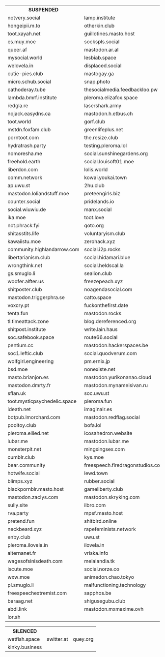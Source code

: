 <!-- SUSPENDED -->
<table>
<th>SUSPENDED</th>
<tr>
<td>notvery.social</td>
<td>lamp.institute</td>
<td>youdieifyou.work</td>
</tr>

<tr>
<td>hongeipii.m.to</td>
<td>otherkin.club</td>
<td>masto.misell.cymru</td>
</tr>

<tr>
<td>toot.xayah.net</td>
<td>guillotines.masto.host</td>
<td>kinnie.masto.host</td>
</tr>

<tr>
<td>es.muy.moe</td>
<td>sockspls.social</td>
<td>social.theliturgists.com</td>
</tr>

<tr>
<td>queer.af</td>
<td>mastodon.ar.al</td>
<td>hackers.town</td>
</tr>

<tr>
<td>mysocial.world</td>
<td>lesbiab.space</td>
<td>pawoo.net</td>
</tr>

<tr>
<td>welovela.in</td>
<td>displaced.social</td>
<td>niu.moe</td>
</tr>

<tr>
<td>cutie-pies.club</td>
<td>mastogay.ga</td>
<td>datagirl.xyz</td>
</tr>

<tr>
<td>micro.schub.social</td>
<td>snap.photo</td>
<td>toot.social</td>
</tr>

<tr>
<td>cathoderay.tube</td>
<td>thesocialmedia.feedbackloo.pw</td>
<td>fedi.jort.space</td>
</tr>

<tr>
<td>lambda.bmrf.institute</td>
<td>pleroma.elizafox.space</td>
<td>nine.moe</td>
</tr>

<tr>
<td>redgla.re</td>
<td>lasershark.army</td>
<td>boysclub.masto.host</td>
</tr>

<tr>
<td>nojack.easydns.ca</td>
<td>mastodon.h.etbus.ch</td>
<td>smartdonkey.social</td>
</tr>

<tr>
<td>toot.world</td>
<td>gorf.club</td>
<td>social.foxfam.club</td>
</tr>

<tr>
<td>mstdn.foxfam.club</td>
<td>greenlifeplus.net</td>
<td>2.distsn.org</td>
</tr>

<tr>
<td>porntoot.com</td>
<td>the.resize.club</td>
<td>pdx.social</td>
</tr>

<tr>
<td>hydratrash.party</td>
<td>testing.pleroma.lol</td>
<td>averly.me</td>
</tr>

<tr>
<td>nomoresha.me</td>
<td>social.sunshinegardens.org</td>
<td>socnet.supes.com</td>
</tr>

<tr>
<td>freehold.earth</td>
<td>social.louisoft01.moe</td>
<td>social.guizzyordi.info</td>
</tr>

<tr>
<td>liberdon.com</td>
<td>lolis.world</td>
<td>goldandblack.xyz</td>
</tr>

<tr>
<td>comm.network</td>
<td>kowai.youkai.town</td>
<td>homura.space</td>
</tr>

<tr>
<td>ap.uwu.st</td>
<td>2hu.club</td>
<td>social.super-niche.club</td>
</tr>

<tr>
<td>mastodon.loliandstuff.moe</td>
<td>preteengirls.biz</td>
<td>social.allthefallen.ninja</td>
</tr>

<tr>
<td>counter.social</td>
<td>pridelands.io</td>
<td>cofe.moe</td>
</tr>

<tr>
<td>social.wiuwiu.de</td>
<td>manx.social</td>
<td>social.targaryen.house</td>
</tr>

<tr>
<td>ika.moe</td>
<td>toot.love</td>
<td>social.lucci.xyz</td>
</tr>

<tr>
<td>not.phrack.fyi</td>
<td>qoto.org</td>
<td>weeaboo.space</td>
</tr>

<tr>
<td>shitasstits.life</td>
<td>voluntaryism.club</td>
<td>explosion.party</td>
</tr>

<tr>
<td>kawaiistu.moe</td>
<td>zerohack.xyz</td>
<td>jabb.in</td>
</tr>

<tr>
<td>community.highlandarrow.com</td>
<td>social.i2p.rocks</td>
<td>npf.mlpol.net</td>
</tr>

<tr>
<td>libertarianism.club</td>
<td>social.hidamari.blue</td>
<td>ediot.social</td>
</tr>

<tr>
<td>wrongthink.net</td>
<td>social.heldscal.la</td>
<td>unsafe.space</td>
</tr>

<tr>
<td>gs.smuglo.li</td>
<td>sealion.club</td>
<td>social.au2pb.net</td>
</tr>

<tr>
<td>woofer.alfter.us</td>
<td>freezepeach.xyz</td>
<td>rainbowdash.net</td>
</tr>

<tr>
<td>shitposter.club</td>
<td>noagendasocial.com</td>
<td>pleroma.rareome.ga</td>
</tr>

<tr>
<td>mastodon.triggerphra.se</td>
<td>catto.space</td>
<td>babymetal.party</td>
</tr>

<tr>
<td>voxcry.pt</td>
<td>fuckonthefirst.date</td>
<td>artalley.porn</td>
</tr>

<tr>
<td>tenta.fun</td>
<td>mastodon.rocks</td>
<td>xy.ag</td>
</tr>

<tr>
<td>tl.timeattack.zone</td>
<td>blog.dereferenced.org</td>
<td>glasses.moe</td>
</tr>

<tr>
<td>shitpost.institute</td>
<td>write.lain.haus</td>
<td>toots.jagtalon.com</td>
</tr>

<tr>
<td>soc.safebook.space</td>
<td>route66.social</td>
<td>mstdn.iofoundry.eu</td>
</tr>

<tr>
<td>pentium.cc</td>
<td>mastodon.hackerspaces.be</td>
<td>tretkowski.de</td>
</tr>

<tr>
<td>soc1.leftic.club</td>
<td>social.quodverum.com</td>
<td>pleroma.engineered.space</td>
</tr>

<tr>
<td>wolfgirl.engineering</td>
<td>pm.ernix.jp</td>
<td>thicc.horse</td>
</tr>

<tr>
<td>bsd.moe</td>
<td>nonexiste.net</td>
<td>ps.s10y.eu</td>
</tr>

<tr>
<td>masto.brianjon.es</td>
<td>mastodon.yurikonanao.cloud</td>
<td>yuzuki.m.to</td>
</tr>

<tr>
<td>mastodon.dmrty.fr</td>
<td>mastodon.mynameisivan.ru</td>
<td>baczuk.com</td>
</tr>

<tr>
<td>sflan.uk</td>
<td>soc.uwu.st</td>
<td>pleroma.cucked.me</td>
</tr>

<tr>
<td>toot.mysticpsychedelic.space</td>
<td>pleroma.fun</td>
<td>ndtsm.cant.at</td>
</tr>

<tr>
<td>ideath.net</td>
<td>imaginair.es</td>
<td>imma.adorableweirdo.com</td>
</tr>

<tr>
<td>botpub.lmorchard.com</td>
<td>mastodon.redflag.social</td>
<td>mastodon.hack13.me</td>
</tr>

<tr>
<td>pooltoy.club</td>
<td>bofa.lol</td>
<td>trash.social</td>
</tr>

<tr>
<td>pleroma.ellied.net</td>
<td>icosahedron.website</td>
<td>furby.masto.host</td>
</tr>

<tr>
<td>lubar.me</td>
<td>mastodon.lubar.me</td>
<td>nutt.church</td>
</tr>

<tr>
<td>monsterpit.net</td>
<td>mingxingsex.com</td>
<td>pltest.feminism.lgbt</td>
</tr>

<tr>
<td>cumblr.club</td>
<td>kys.moe</td>
<td>freespeech.host</td>
</tr>

<tr>
<td>bear.community</td>
<td>freespeech.firedragonstudios.com</td>
<td>swingset.social</td>
</tr>

<tr>
<td>hotwife.social</td>
<td>lewd.town</td>
<td>gulp.cafe</td>
</tr>

<tr>
<td>blimps.xyz</td>
<td>rubber.social</td>
<td>weeb.academy</td>
</tr>

<tr>
<td>blackpornblr.masto.host</td>
<td>gameliberty.club</td>
<td>biglittle.space</td>
</tr>

<tr>
<td>mastodon.zaclys.com</td>
<td>mastodon.skryking.com</td>
<td>wf.melatonin.fun</td>
</tr>

<tr>
<td>sully.site</td>
<td>ilbro.com</td>
<td>soc.scarly.pink</td>
</tr>

<tr>
<td>rva.party</td>
<td>mpsf.masto.host</td>
<td>ennui.industries</td>
</tr>

<tr>
<td>pretend.fun</td>
<td>shitbird.online</td>
<td>social.lain.haus</td>
</tr>

<tr>
<td>neckbeard.xyz</td>
<td>rapefeminists.network</td>
<td>gasthe.lgbt</td>
</tr>

<tr>
<td>enby.club</td>
<td>uwu.st</td>
<td>komaedak.in</td>
</tr>

<tr>
<td>pleroma.ilovela.in</td>
<td>ilovela.in</td>
<td>mstdn.alternanet.fr</td>
</tr>

<tr>
<td>alternanet.fr</td>
<td>vriska.info</td>
<td>honey.church</td>
</tr>

<tr>
<td>wagesofsinisdeath.com</td>
<td>melalandia.tk</td>
<td>cyberia.social</td>
</tr>

<tr>
<td>iscute.moe</td>
<td>social.norze.co</td>
<td>sinblr.com</td>
</tr>

<tr>
<td>wxw.moe</td>
<td>animedon.chao.tokyo</td>
<td>social.ksite.de</td>
</tr>

<tr>
<td>pl.smuglo.li</td>
<td>malfunctioning.technology</td>
<td>kinkyelephant.com</td>


<tr>
<td>freespeechextremist.com</td>
<td>sapphos.be</td>
<td>snouts.online</td>


<tr>
<td>baraag.net</td>
<td>shigusegubu.club</td>
<td>humblr.social</td>


<tr>
<td>abdl.link</td>
<td>mastodon.mxmaxime.ovh
<td>mastodon.sergal.org
</tr>

<tr>
<td>lor.sh</td>
</tr>

</table>
<p>
<p>
<p>
<!-- SILENCED -->

<table>
<th>SILENCED</th>
<tr>
<td>wetfish.space</td>
<td>switter.at</td>
<td>quey.org</td>
</tr>

<tr>
<td>kinky.business</td>
</tr>
</table>
